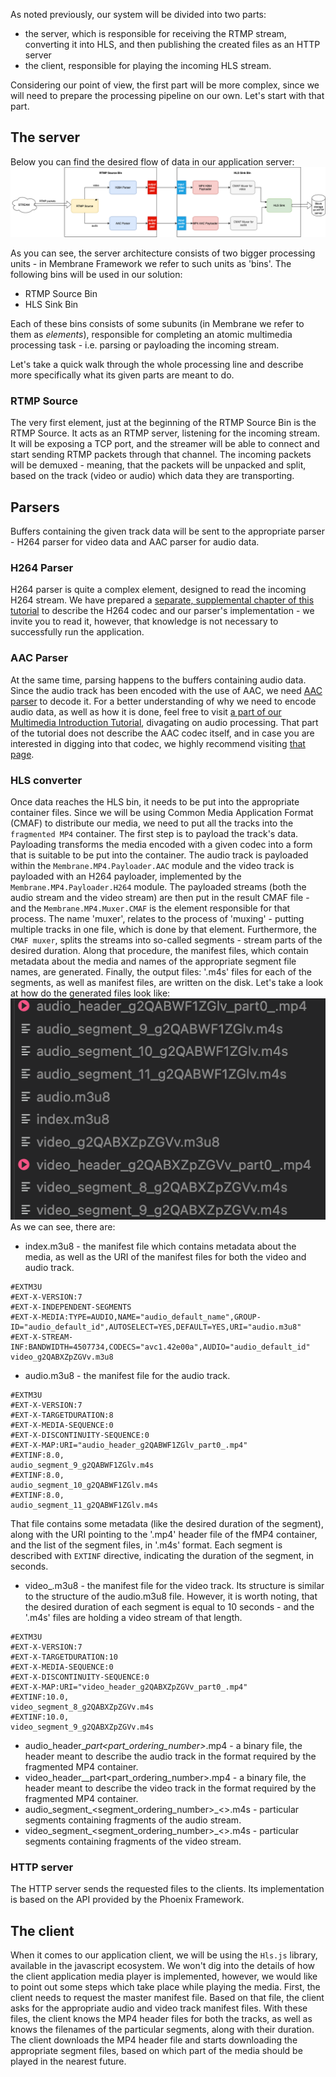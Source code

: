 As noted previously, our system will be divided into two parts:

- the server, which is responsible for receiving the RTMP stream, converting it into HLS, and then publishing the created files as an HTTP server
- the client, responsible for playing the incoming HLS stream.

Considering our point of view, the first part will be more complex, since we will need to prepare the processing pipeline on our own. Let's start with that part.

## The server

Below you can find the desired flow of data in our application server:
![Pipeline scheme](assets/RTMP_to_HLS_pipeline.drawio.png)

As you can see, the server architecture consists of two bigger processing units - in Membrane Framework we refer to such units as 'bins'.
The following bins will be used in our solution:

- RTMP Source Bin
- HLS Sink Bin

Each of these bins consists of some subunits (in Membrane we refer to them as _elements_), responsible for completing an atomic multimedia processing task - i.e. parsing or payloading the incoming stream.

Let's take a quick walk through the whole processing line and describe more specifically what its given parts are meant to do.

### RTMP Source

The very first element, just at the beginning of the RTMP Source Bin is the RTMP Source. It acts as an RTMP server, listening for the incoming stream. It will be exposing a TCP port, and the streamer will be able to connect and start sending RTMP packets through that channel.
The incoming packets will be demuxed - meaning, that the packets will be unpacked and split, based on the track (video or audio) which data they are transporting.

## Parsers

Buffers containing the given track data will be sent to the appropriate parser - H264 parser for video data and AAC parser for audio data.

### H264 Parser

H264 parser is quite a complex element, designed to read the incoming H264 stream. We have prepared a [separate, supplemental chapter of this tutorial](H264_codec.md) to describe the H264 codec and our parser's implementation - we invite you to read it, however, that knowledge is not necessary to successfully run the application.

### AAC Parser

At the same time, parsing happens to the buffers containing audio data. Since the audio track has been encoded with the use of AAC, we need [AAC parser](https://github.com/membraneframework/membrane_aac_plugin) to decode it.
For a better understanding of why we need to encode audio data, as well as how it is done, feel free to visit [a part of our Multimedia Introduction Tutorial](<>), divagating on audio processing.
That part of the tutorial does not describe the AAC codec itself, and in case you are interested in digging into that codec, we highly recommend visiting [that page](https://wiki.multimedia.cx/index.php/Understanding_AAC).

### HLS converter

Once data reaches the HLS bin, it needs to be put into the appropriate container files. Since we will be using Common Media Application Format (CMAF) to distribute our media, we need to put all the tracks into the `fragmented MP4` container. The first step is to payload the track's data. Payloading transforms the media encoded with a given codec into a form that is suitable to be put into the container.
The audio track is payloaded within the `Membrane.MP4.Payloader.AAC` module and the video track is payloaded with an H264 payloader, implemented by the `Membrane.MP4.Payloader.H264` module.
The payloaded streams (both the audio stream and the video stream) are then put in the result CMAF file - and the `Membrane.MP4.Muxer.CMAF` is the element responsible for that process. The name 'muxer', relates to the process
of 'muxing' - putting multiple tracks in one file, which is done by that element. Furthermore, the `CMAF muxer`, splits the streams into so-called segments - stream parts of the desired duration. Along that procedure, the manifest files, which contain metadata about the media and names of the appropriate segment file names, are generated.
Finally, the output files: '.m4s' files for each of the segments, as well as manifest files, are written on the disk.
Let's take a look at how do the generated files look like:
![Pipeline scheme](assets/output_files_structure.png)
As we can see, there are:

- index.m3u8 - the manifest file which contains metadata about the media, as well as the URI of the manifest files for both the video and audio track.

```
#EXTM3U
#EXT-X-VERSION:7
#EXT-X-INDEPENDENT-SEGMENTS
#EXT-X-MEDIA:TYPE=AUDIO,NAME="audio_default_name",GROUP-ID="audio_default_id",AUTOSELECT=YES,DEFAULT=YES,URI="audio.m3u8"
#EXT-X-STREAM-INF:BANDWIDTH=4507734,CODECS="avc1.42e00a",AUDIO="audio_default_id"
video_g2QABXZpZGVv.m3u8
```

- audio.m3u8 - the manifest file for the audio track.

```
#EXTM3U
#EXT-X-VERSION:7
#EXT-X-TARGETDURATION:8
#EXT-X-MEDIA-SEQUENCE:0
#EXT-X-DISCONTINUITY-SEQUENCE:0
#EXT-X-MAP:URI="audio_header_g2QABWF1ZGlv_part0_.mp4"
#EXTINF:8.0,
audio_segment_9_g2QABWF1ZGlv.m4s
#EXTINF:8.0,
audio_segment_10_g2QABWF1ZGlv.m4s
#EXTINF:8.0,
audio_segment_11_g2QABWF1ZGlv.m4s
```

That file contains some metadata (like the desired duration of the segment), along with the URI pointing to the '.mp4' header file of the fMP4 container, and the list of the segment files, in '.m4s' format.
Each segment is described with `EXTINF` directive, indicating the duration of the segment, in seconds.

- video\_<identifier>.m3u8 - the manifest file for the video track. Its structure is similar to the structure of the audio.m3u8 file. However, it is worth noting, that the desired duration of each segment is equal to 10 seconds - and the '.m4s' files are holding a video stream of that length.

```
#EXTM3U
#EXT-X-VERSION:7
#EXT-X-TARGETDURATION:10
#EXT-X-MEDIA-SEQUENCE:0
#EXT-X-DISCONTINUITY-SEQUENCE:0
#EXT-X-MAP:URI="video_header_g2QABXZpZGVv_part0_.mp4"
#EXTINF:10.0,
video_segment_8_g2QABXZpZGVv.m4s
#EXTINF:10.0,
video_segment_9_g2QABXZpZGVv.m4s
```

- audio_header\_<identifier>_part\<part_ordering_number>_.mp4 - a binary file, the header meant to describe the audio track in the format required by the fragmented MP4 container.
- video_header\_<identifier>\_part\<part_ordering_number>.mp4 - a binary file, the header meant to describe the video track in the format required by the fragmented MP4 container.
- audio_segment\_\<segment_ordering_number>\_\<>.m4s - particular segments containing fragments of the audio stream.
- video_segment\_\<segment_ordering_number>\_\<>.m4s - particular segments containing fragments of the video stream.

### HTTP server

The HTTP server sends the requested files to the clients. Its implementation is based on the API provided by the Phoenix Framework.

## The client

When it comes to our application client, we will be using the `Hls.js` library, available in the javascript ecosystem.
We won't dig into the details of how the client application media player is implemented, however, we would like to point out some steps which take place while playing the media.
First, the client needs to request the master manifest file. Based on that file, the client asks for the appropriate audio and video track manifest files.
With these files, the client knows the MP4 header files for both the tracks, as well as knows the filenames of the particular segments, along with their duration. The client downloads the MP4 header file and starts downloading the appropriate segment files, based on which part of the media should be played in the nearest future.

